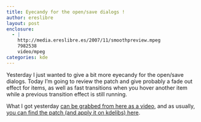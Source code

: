 ```yaml
---
title: Eyecandy for the open/save dialogs !
author: ereslibre
layout: post
enclosure:
  - |
    http://media.ereslibre.es/2007/11/smoothpreview.mpeg
    7982538
    video/mpeg
categories: kde
---
```

Yesterday I just wanted to give a bit more eyecandy for the open/save dialogs. Today I’m going to review the patch and give probably a fade out effect for items, as well as fast transitions when you hover another item while a previous transition effect is still running.

What I got yesterday [can be grabbed from here as a video][1], and as usually, [you can find the patch (and apply it on kdelibs) here][2].

 [1]: http://media.ereslibre.es/2007/11/smoothpreview.mpeg
 [2]: http://media.ereslibre.es/2007/11/smoothPreview.diff
